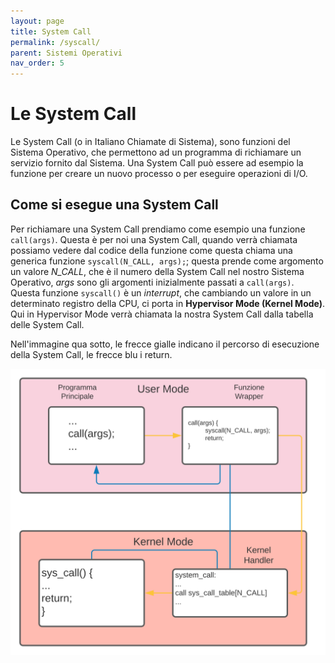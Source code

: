 ```yaml
---
layout: page
title: System Call
permalink: /syscall/
parent: Sistemi Operativi
nav_order: 5
---
```


# Le System Call
 
Le System Call (o in Italiano Chiamate di Sistema), sono funzioni del Sistema Operativo, che permettono ad un programma di richiamare un servizio fornito dal Sistema. Una System Call può essere ad esempio la funzione per creare un nuovo processo o per eseguire operazioni di I/O.

## Come si esegue una System Call

Per richiamare una System Call prendiamo come esempio una funzione `call(args)`. Questa è per noi una System Call, quando verrà chiamata possiamo vedere dal codice della funzione come questa chiama una generica funzione `syscall(N_CALL, args);`; questa prende come argomento un valore *N_CALL*, che è il numero della System Call nel nostro Sistema Operativo, *args* sono gli argomenti inizialmente passati a `call(args)`. Questa funzione `syscall()` è un _interrupt_, che cambiando un valore in un determinato registro della CPU, ci porta in **Hypervisor Mode (Kernel Mode)**. Qui in Hypervisor Mode verrà chiamata la nostra System Call dalla tabella delle System Call.

Nell'immagine qua sotto, le frecce gialle indicano il percorso di esecuzione della System Call, le frecce blu i return.

![syscall](assets/images/syscall.svg)

